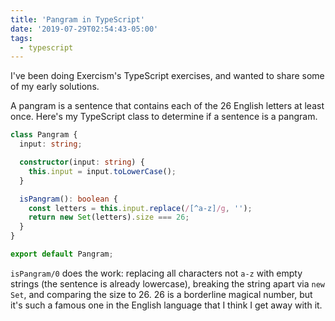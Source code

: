 ```yaml
---
title: 'Pangram in TypeScript'
date: '2019-07-29T02:54:43-05:00'
tags:
  - typescript
---
```


I've been doing Exercism's TypeScript exercises, and wanted to share some of my
early solutions.

A pangram is a sentence that contains each of the 26 English letters at least
once. Here's my TypeScript class to determine if a sentence is a pangram.


```typescript
class Pangram {
  input: string;

  constructor(input: string) {
    this.input = input.toLowerCase();
  }

  isPangram(): boolean {
    const letters = this.input.replace(/[^a-z]/g, '');
    return new Set(letters).size === 26;
  }
}

export default Pangram;
```

`isPangram/0` does the work: replacing all characters not `a-z` with empty
strings (the sentence is already lowercase), breaking the string apart via
`new Set`, and comparing the size to 26. 26 is a borderline magical number, but it's
such a famous one in the English language that I think I get away with it.
